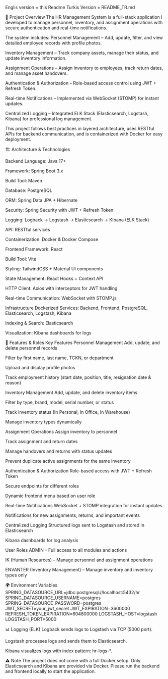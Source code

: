
Englis version = this Readme 
Turkis Version = README_TR.md

📌 Project Overview
The HR Management System is a full-stack application I developed to manage personnel, inventory, and assignment operations with secure authentication and real-time notifications.

The system includes:
Personnel Management – Add, update, filter, and view detailed employee records with profile photos.

Inventory Management – Track company assets, manage their status, and update inventory information.

Assignment Operations – Assign inventory to employees, track return dates, and manage asset handovers.

Authentication & Authorization – Role-based access control using JWT + Refresh Token.

Real-time Notifications – Implemented via WebSocket (STOMP) for instant updates.

Centralized Logging – Integrated ELK Stack (Elasticsearch, Logstash, Kibana) for professional log management.

This project follows best practices in layered architecture, uses RESTful APIs for backend communication, and is containerized with Docker for easy deployment.

🏗 Architecture & Technologies

Backend
Language: Java 17+

Framework: Spring Boot 3.x

Build Tool: Maven

Database: PostgreSQL

ORM: Spring Data JPA + Hibernate

Security: Spring Security with JWT + Refresh Token

Logging: Logback → Logstash → Elasticsearch → Kibana (ELK Stack)

API: RESTful services

Containerization: Docker & Docker Compose

Frontend
Framework: React

Build Tool: Vite

Styling: TailwindCSS + Material UI components

State Management: React Hooks + Context API

HTTP Client: Axios with interceptors for JWT handling

Real-time Communication: WebSocket with STOMP.js

Infrastructure
Dockerized Services: Backend, Frontend, PostgreSQL, Elasticsearch, Logstash, Kibana

Indexing & Search: Elasticsearch

Visualization: Kibana dashboards for logs

🚀 Features & Roles
Key Features
Personnel Management
Add, update, and delete personnel records

Filter by first name, last name, TCKN, or department

Upload and display profile photos

Track employment history (start date, position, title, resignation date & reason)

Inventory Management
Add, update, and delete inventory items

Filter by type, brand, model, serial number, or status

Track inventory status (In Personal, In Office, In Warehouse)

Manage inventory types dynamically

Assignment Operations
Assign inventory to personnel

Track assignment and return dates

Manage handovers and returns with status updates

Prevent duplicate active assignments for the same inventory

Authentication & Authorization
Role-based access with JWT + Refresh Token

Secure endpoints for different roles

Dynamic frontend menu based on user role

Real-time Notifications
WebSocket + STOMP integration for instant updates

Notifications for new assignments, returns, and important events

Centralized Logging
Structured logs sent to Logstash and stored in Elasticsearch

Kibana dashboards for log analysis

User Roles
ADMIN – Full access to all modules and actions

IK (Human Resources) – Manage personnel and assignment operations

ENVANTER (Inventory Management) – Manage inventory and inventory types only

🌍 Environment Variables
SPRING_DATASOURCE_URL=jdbc:postgresql://localhost:5432/hr
SPRING_DATASOURCE_USERNAME=postgres
SPRING_DATASOURCE_PASSWORD=postgres
JWT_SECRET=your_jwt_secret
JWT_EXPIRATION=3600000
REFRESH_TOKEN_EXPIRATION=604800000
LOGSTASH_HOST=logstash
LOGSTASH_PORT=5000

📊 Logging (ELK)
Logback sends logs to Logstash via TCP (5000 port).

Logstash processes logs and sends them to Elasticsearch.

Kibana visualizes logs with index pattern: hr-logs-*.

⚠️ Note
The project does not come with a full Docker setup.
Only Elasticsearch and Kibana are provided via Docker.
Please run the backend and frontend locally to start the application.










